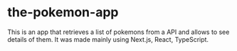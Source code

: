 # the-pokemon-app
This is an app that retrieves a list of pokemons from a API and allows to see details of them. It was made mainly using Next.js, React, TypeScript.
